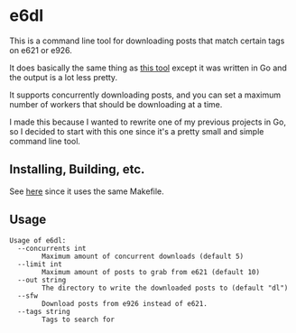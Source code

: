 # e6dl

This is a command line tool for downloading posts that match certain tags on e621 or e926.

It does basically the same thing as [this tool](https://www.npmjs.com/package/e6dl) except it was written in Go and the output is a lot less pretty.

It supports concurrently downloading posts, and you can set a maximum number of workers that should be downloading at a time.

I made this because I wanted to rewrite one of my previous projects in Go, so I decided to start with this one since it's a pretty small and simple command line tool.

## Installing, Building, etc.

See [here](https://github.com/tjhorner/nplcsv/blob/master/README.md) since it uses the same Makefile.

## Usage

```
Usage of e6dl:
  --concurrents int
    	Maximum amount of concurrent downloads (default 5)
  --limit int
    	Maximum amount of posts to grab from e621 (default 10)
  --out string
    	The directory to write the downloaded posts to (default "dl")
  --sfw
    	Download posts from e926 instead of e621.
  --tags string
    	Tags to search for
```